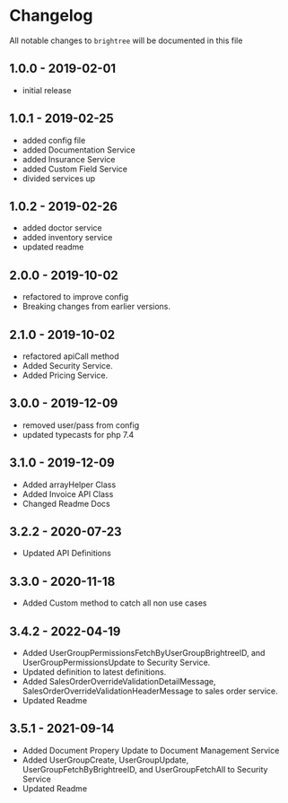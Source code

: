 # Changelog

All notable changes to `brightree` will be documented in this file

## 1.0.0 - 2019-02-01

- initial release


## 1.0.1 - 2019-02-25

- added config file
- added Documentation Service
- added Insurance Service
- added Custom Field Service
- divided services up

## 1.0.2 - 2019-02-26

- added doctor service
- added inventory service
- updated readme

## 2.0.0 - 2019-10-02

- refactored to improve config
- Breaking changes from earlier versions.

## 2.1.0 - 2019-10-02

- refactored apiCall method
- Added Security Service.
- Added Pricing Service.

## 3.0.0 - 2019-12-09

- removed user/pass from config
- updated typecasts for php 7.4

## 3.1.0 - 2019-12-09

- Added arrayHelper Class
- Added Invoice API Class
- Changed Readme Docs

## 3.2.2 - 2020-07-23

- Updated API Definitions

## 3.3.0 - 2020-11-18

- Added Custom method to catch all non use cases

## 3.4.2 - 2022-04-19

- Added UserGroupPermissionsFetchByUserGroupBrightreeID, and UserGroupPermissionsUpdate to Security Service.
- Updated definition to latest definitions.
- Added SalesOrderOverrideValidationDetailMessage, SalesOrderOverrideValidationHeaderMessage to sales order service.
- Updated Readme

## 3.5.1 - 2021-09-14

- Added Document Propery Update to Document Management Service
- Added UserGroupCreate, UserGroupUpdate, UserGroupFetchByBrightreeID, and UserGroupFetchAll to Security Service
- Updated Readme


